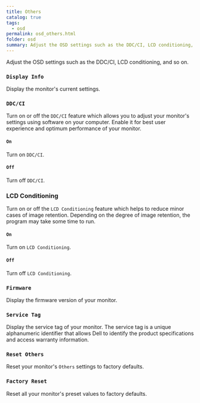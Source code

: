 ```yaml
---
title: Others
catalog: true
tags: 
  - osd
permalink: osd_others.html
folder: osd
summary: Adjust the OSD settings such as the DDC/CI, LCD conditioning, and so on.
---
```


Adjust the OSD settings such as the DDC/CI, LCD conditioning, and so on.

### `Display Info`

Display the monitor's current settings.

### `DDC/CI`

Turn on or off the `DDC/CI` feature which allows you to adjust your monitor's settings using software on your computer. Enable it for best user experience and optimum performance of your monitor.

#### `On`

Turn on `DDC/CI`.

#### `Off`

Turn off `DDC/CI`.

### LCD Conditioning

Turn on or off the `LCD Conditioning` feature which helps to reduce minor cases of image retention. Depending on the degree of image retention, the program may take some time to run.

#### `On`

Turn on `LCD Conditioning`.

#### `Off`

Turn off `LCD Conditioning`.

### `Firmware`

Display the firmware version of your monitor.

### `Service Tag`

Display the service tag of your monitor. The service tag is a unique alphanumeric identifier that allows Dell to identify the product specifications and access warranty information.

### `Reset Others`

Reset your monitor's `Others` settings to factory defaults.

### `Factory Reset`

Reset all your monitor's preset values to factory defaults.